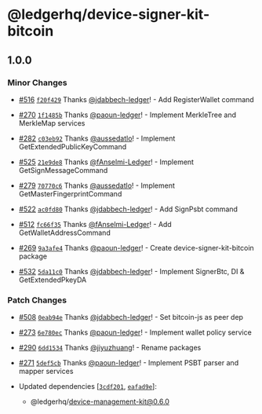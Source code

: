# @ledgerhq/device-signer-kit-bitcoin

## 1.0.0

### Minor Changes

- [#516](https://github.com/LedgerHQ/device-sdk-ts/pull/516) [`f20f429`](https://github.com/LedgerHQ/device-sdk-ts/commit/f20f42940df096efbcda417d3cd4fc6ffff4354b) Thanks [@jdabbech-ledger](https://github.com/jdabbech-ledger)! - Add RegisterWallet command

- [#270](https://github.com/LedgerHQ/device-sdk-ts/pull/270) [`1f1485b`](https://github.com/LedgerHQ/device-sdk-ts/commit/1f1485be90f073d73f7013d6b755f1234e481844) Thanks [@paoun-ledger](https://github.com/paoun-ledger)! - Implement MerkleTree and MerkleMap services

- [#282](https://github.com/LedgerHQ/device-sdk-ts/pull/282) [`c03eb92`](https://github.com/LedgerHQ/device-sdk-ts/commit/c03eb9206e4e4c106cc01a205ff830b2ab271e66) Thanks [@aussedatlo](https://github.com/aussedatlo)! - Implement GetExtendedPublicKeyCommand

- [#525](https://github.com/LedgerHQ/device-sdk-ts/pull/525) [`21e9de8`](https://github.com/LedgerHQ/device-sdk-ts/commit/21e9de8b24307288a261499b97d8e987d162d4ad) Thanks [@fAnselmi-Ledger](https://github.com/fAnselmi-Ledger)! - Implement GetSignMessageCommand

- [#279](https://github.com/LedgerHQ/device-sdk-ts/pull/279) [`70770c6`](https://github.com/LedgerHQ/device-sdk-ts/commit/70770c6b4396dbec115cda4b2d40579ca108aeae) Thanks [@aussedatlo](https://github.com/aussedatlo)! - Implement GetMasterFingerprintCommand

- [#522](https://github.com/LedgerHQ/device-sdk-ts/pull/522) [`ac0fd80`](https://github.com/LedgerHQ/device-sdk-ts/commit/ac0fd80cb6f6dd341bd734df57d6135e318eb923) Thanks [@jdabbech-ledger](https://github.com/jdabbech-ledger)! - Add SignPsbt command

- [#512](https://github.com/LedgerHQ/device-sdk-ts/pull/512) [`fc66f35`](https://github.com/LedgerHQ/device-sdk-ts/commit/fc66f3595d27ca003a23cb44b17d43a372b99214) Thanks [@fAnselmi-Ledger](https://github.com/fAnselmi-Ledger)! - Add GetWalletAddressCommand

- [#269](https://github.com/LedgerHQ/device-sdk-ts/pull/269) [`9a3afe4`](https://github.com/LedgerHQ/device-sdk-ts/commit/9a3afe42b6a70bbbea396324deb5052002c54042) Thanks [@paoun-ledger](https://github.com/paoun-ledger)! - Create device-signer-kit-bitcoin package

- [#532](https://github.com/LedgerHQ/device-sdk-ts/pull/532) [`5da11c0`](https://github.com/LedgerHQ/device-sdk-ts/commit/5da11c04e5a774b23fbf54d83514c57a246449d9) Thanks [@jdabbech-ledger](https://github.com/jdabbech-ledger)! - Implement SignerBtc, DI & GetExtendedPkeyDA

### Patch Changes

- [#508](https://github.com/LedgerHQ/device-sdk-ts/pull/508) [`0eab94e`](https://github.com/LedgerHQ/device-sdk-ts/commit/0eab94e580881900814232791cbda35f5c0bcdc9) Thanks [@jdabbech-ledger](https://github.com/jdabbech-ledger)! - Set bitcoin-js as peer dep

- [#273](https://github.com/LedgerHQ/device-sdk-ts/pull/273) [`6e780ec`](https://github.com/LedgerHQ/device-sdk-ts/commit/6e780ec73affd60a84c6fcb6a536d9ed6d007d53) Thanks [@paoun-ledger](https://github.com/paoun-ledger)! - Implement wallet policy service

- [#290](https://github.com/LedgerHQ/device-sdk-ts/pull/290) [`6dd1534`](https://github.com/LedgerHQ/device-sdk-ts/commit/6dd153414d0041795e0c145bc70bb5247af7ad92) Thanks [@jiyuzhuang](https://github.com/jiyuzhuang)! - Rename packages

- [#271](https://github.com/LedgerHQ/device-sdk-ts/pull/271) [`5def5cb`](https://github.com/LedgerHQ/device-sdk-ts/commit/5def5cbd5805f7f25fd81b353d3de4a9587f44bb) Thanks [@paoun-ledger](https://github.com/paoun-ledger)! - Implement PSBT parser and mapper services

- Updated dependencies [[`3cdf201`](https://github.com/LedgerHQ/device-sdk-ts/commit/3cdf2012117fdb1916be43f42869d6d75bee584f), [`eafad9e`](https://github.com/LedgerHQ/device-sdk-ts/commit/eafad9e1b39573ad3321413b7adaa0814245da96)]:
  - @ledgerhq/device-management-kit@0.6.0
